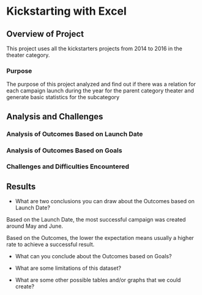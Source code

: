# Kickstarting with Excel

## Overview of Project
This project uses all the kickstarters projects from 2014 to 2016 in the theater category.

### Purpose
The purpose of this project analyzed and find out if there was a relation for each campaign launch during the year for the parent category theater and generate basic statistics for the subcategory 

## Analysis and Challenges

### Analysis of Outcomes Based on Launch Date


### Analysis of Outcomes Based on Goals

### Challenges and Difficulties Encountered

## Results

- What are two conclusions you can draw about the Outcomes based on Launch Date?

Based on the Launch Date, the most successful campaign was created around May and June.

Based on the Outcomes, the lower the expectation means usually a higher rate to achieve a successful result.

- What can you conclude about the Outcomes based on Goals?

- What are some limitations of this dataset?

- What are some other possible tables and/or graphs that we could create?


